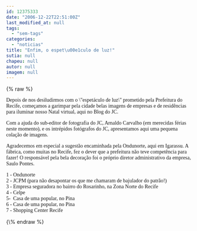 ```yaml
---
id: 12375333
date: "2006-12-22T22:51:00Z"
last_modified_at: null
tags:
  - "sem-tags"
categories:
  - "noticias"
title: "Enfim, o espet\u00e1culo de luz!"
sutia: null
chapeu: null
autor: null
imagem: null
---
```

{\% raw %}
<p><P><FONT face=Verdana>Depois de nos desiludirmos com&nbsp;o \"espetáculo de luz\" prometido pela Prefeitura do Recife, começamos a garimpar pela cidade belas imagens de empresas e de residências para iluminar&nbsp;nosso Natal virtual, aqui no Blog do JC.</FONT></P></p>
<p><P><FONT face=Verdana>Com a ajuda do sub-editor de fotografia do JC, Arnaldo Carvalho (em merecidas férias neste momento), e os intrépidos fotógrafos do JC, apresentamos aqui uma pequena colação de imagens.</FONT></P></p>
<p><P><FONT face=Verdana>Agradecemos em especial a sugestão encaminhada pela Ondunorte, aqui em Igarassu. </FONT><FONT face=Verdana>A fábrica, como muitas no Recife, fez o dever que a prefeitura não teve competência para fazer! </FONT><FONT face=Verdana>O responsável pela bela decoração foi o próprio diretor administrativo da empresa, Saulo Pontes.</FONT></P></p>
<p><P><FONT face=Verdana>1 - Ondunorte<BR>2 - JCPM (para não desapontar os que me chamaram de bajulador do patrão!)<BR>3 - Empresa seguradora no bairro do Rosarinho, na Zona Norte do Recife<BR>4 - Celpe<BR>5-&nbsp; Casa de uma popular, no Pina<BR>6 - Casa de uma popular, no Pina<BR>7 - Shopping Center Recife</FONT></P> </p>
{\% endraw %}